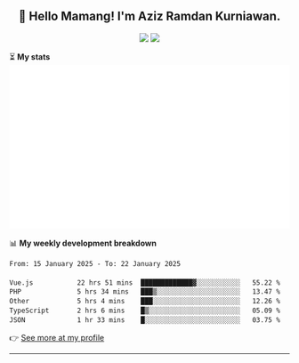 <h2 align="center">👋 Hello Mamang! I'm Aziz Ramdan Kurniawan.</h2>  
<p align="center">
  <img src="https://komarev.com/ghpvc/?username=azizramdan">
  <img src="https://wakatime.com/badge/user/90056fa0-4c31-4eca-954e-2a3ac05896f9.svg">
</p>
    
⏳ **My stats**  
![](https://raw.githubusercontent.com/azizramdan/github-stats/master/generated/overview.svg#gh-dark-mode-only)

📊 **My weekly development breakdown**
<!--START_SECTION:waka-->

```txt
From: 15 January 2025 - To: 22 January 2025

Vue.js           22 hrs 51 mins  █████████████▓░░░░░░░░░░░   55.22 %
PHP              5 hrs 34 mins   ███▒░░░░░░░░░░░░░░░░░░░░░   13.47 %
Other            5 hrs 4 mins    ███░░░░░░░░░░░░░░░░░░░░░░   12.26 %
TypeScript       2 hrs 6 mins    █▒░░░░░░░░░░░░░░░░░░░░░░░   05.09 %
JSON             1 hr 33 mins    █░░░░░░░░░░░░░░░░░░░░░░░░   03.75 %
```

<!--END_SECTION:waka-->
👉 [See more at my profile](https://wakatime.com/@azizramdan)
***
